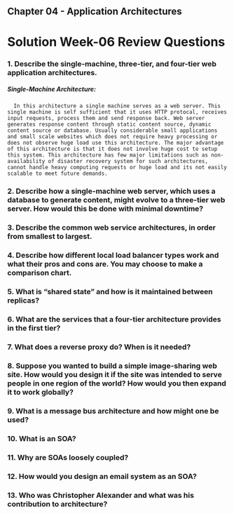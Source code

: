 ## Chapter 04 - Application Architectures

# Solution Week-06 Review Questions

### 1. Describe the single-machine, three-tier, and four-tier web application architectures.

   ##### **Single-Machine Architecture:**
      In this architecture a single machine serves as a web server. This single machine is self sufficient that it uses HTTP protocal, receives input requests, process them and send response back. Web server generates response content through static content source, dynamic content source or database. Usually considerable small applications and small scale websites which does not require heavy processing or does not observe huge load use this architecture. The major advantage of this architecture is that it does not involve huge cost to setup this system. This architecture has few major limitations such as non-availability of disaster recovery system for such architectures, cannot handle heavy computing requests or huge load and its not easily scalable to meet future demands.


### 2. Describe how a single-machine web server, which uses a database to generate content, might evolve to a three-tier web server. How would this be done with minimal downtime?



### 3. Describe the common web service architectures, in order from smallest to largest.



### 4. Describe how different local load balancer types work and what their pros and cons are. You may choose to make a comparison chart.



### 5. What is “shared state” and how is it maintained between replicas?



### 6. What are the services that a four-tier architecture provides in the first tier?



### 7. What does a reverse proxy do? When is it needed?



### 8. Suppose you wanted to build a simple image-sharing web site. How would you design it if the site was intended to serve people in one region of the world? How would you then expand it to work globally?



### 9. What is a message bus architecture and how might one be used?



### 10. What is an SOA?



### 11. Why are SOAs loosely coupled?



### 12. How would you design an email system as an SOA?



### 13. Who was Christopher Alexander and what was his contribution to architecture?


